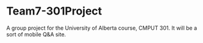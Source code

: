 Team7-301Project
================

A group project for the University of Alberta course, CMPUT 301. It will be a sort of mobile Q&amp;A site.
